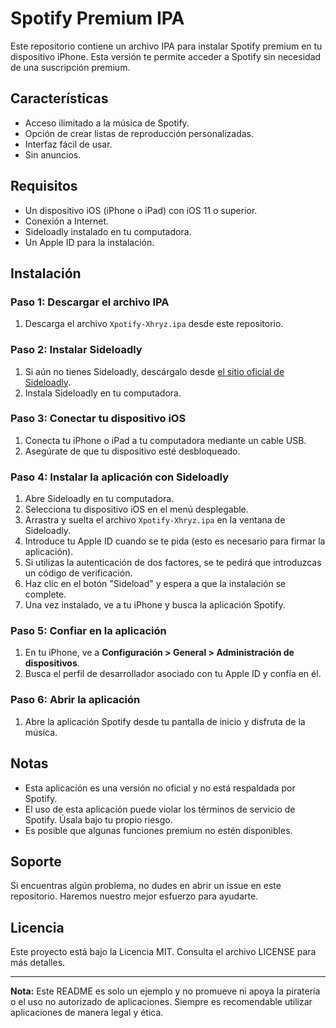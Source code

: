 # Spotify Premium IPA

Este repositorio contiene un archivo IPA para instalar Spotify premium en tu dispositivo iPhone. Esta versión te permite acceder a Spotify sin necesidad de una suscripción premium.

## Características

- Acceso ilimitado a la música de Spotify.
- Opción de crear listas de reproducción personalizadas.
- Interfaz fácil de usar.
- Sin anuncios.

## Requisitos

- Un dispositivo iOS (iPhone o iPad) con iOS 11 o superior.
- Conexión a Internet.
- Sideloadly instalado en tu computadora.
- Un Apple ID para la instalación.

## Instalación

### Paso 1: Descargar el archivo IPA

1. Descarga el archivo `Xpotify-Xhryz.ipa` desde este repositorio.

### Paso 2: Instalar Sideloadly

1. Si aún no tienes Sideloadly, descárgalo desde [el sitio oficial de Sideloadly](https://sideloadly.io/).
2. Instala Sideloadly en tu computadora.

### Paso 3: Conectar tu dispositivo iOS

1. Conecta tu iPhone o iPad a tu computadora mediante un cable USB.
2. Asegúrate de que tu dispositivo esté desbloqueado.

### Paso 4: Instalar la aplicación con Sideloadly

1. Abre Sideloadly en tu computadora.
2. Selecciona tu dispositivo iOS en el menú desplegable.
3. Arrastra y suelta el archivo `Xpotify-Xhryz.ipa` en la ventana de Sideloadly.
4. Introduce tu Apple ID cuando se te pida (esto es necesario para firmar la aplicación).
5. Si utilizas la autenticación de dos factores, se te pedirá que introduzcas un código de verificación.
6. Haz clic en el botón "Sideload" y espera a que la instalación se complete.
7. Una vez instalado, ve a tu iPhone y busca la aplicación Spotify.

### Paso 5: Confiar en la aplicación

1. En tu iPhone, ve a **Configuración > General > Administración de dispositivos**.
2. Busca el perfil de desarrollador asociado con tu Apple ID y confía en él.

### Paso 6: Abrir la aplicación

1. Abre la aplicación Spotify desde tu pantalla de inicio y disfruta de la música.

## Notas

- Esta aplicación es una versión no oficial y no está respaldada por Spotify.
- El uso de esta aplicación puede violar los términos de servicio de Spotify. Úsala bajo tu propio riesgo.
- Es posible que algunas funciones premium no estén disponibles.

## Soporte

Si encuentras algún problema, no dudes en abrir un issue en este repositorio. Haremos nuestro mejor esfuerzo para ayudarte.

## Licencia

Este proyecto está bajo la Licencia MIT. Consulta el archivo LICENSE para más detalles.

---

**Nota:** Este README es solo un ejemplo y no promueve ni apoya la piratería o el uso no autorizado de aplicaciones. Siempre es recomendable utilizar aplicaciones de manera legal y ética.
